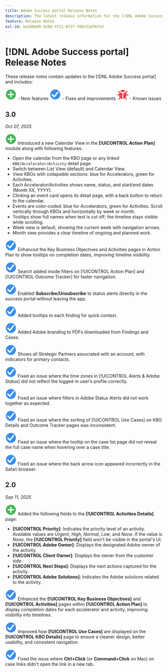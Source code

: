 ```yaml
---
title: Adobe Success portal Release Notes
description: The latest release information for the [!DNL Adobe Success portal].
feature: Release Notes
exl-id: be268e05-8298-4f21-8f2f-f66c52d76fe3
---
```

# [!DNL Adobe Success portal] Release Notes

These release notes contain updates to the [!DNL Adobe Success portal] and includes:

![New](../adobe-success-portal/assets/new.svg) - New features
![Fix](../adobe-success-portal/assets/fix.svg) - Fixes and improvements
![Bug](../adobe-success-portal/assets/bug.svg) - Known issues

## 3.0 

_Oct 07, 2025_

![New](../adobe-success-portal/assets/new.svg) Introduced a new Calendar View in the **[!UICONTROL Action Plan]** module along with following features:
* Open the calendar from the KBO page or any linked `KBO/Accelerator/Activity` detail page.
* Switch between List View (default) and Calendar View.
* View KBOs with collapsible sections: blue for Accelerators, green for Activities.
* Each Accelerator/Activities shows name, status, and start/end dates (Month XX, YYYY).
* Clicking an event card opens its detail page, with a back button to return to the calendar.
* Events are color-coded: blue for Accelerators, green for Activities. Scroll vertically through KBOs and horizontally by week or month.
* Tooltips show full names when text is cut off; the timeline stays visible while scrolling.
* Week view is default, showing the current week with navigation arrows.
* Month view provides a clear timeline of ongoing and planned work.

![Fix](../adobe-success-portal/assets/fix.svg) Enhanced the Key Business Objectives and Activities pages in Action Plan to show tooltips on completion dates, improving timeline visibility.

![Fix](../adobe-success-portal/assets/fix.svg) Search added inside filters on [!UICONTROL Action Plan] and [!UICONTROL Outcome Tracker] for faster navigation.

![Fix](../adobe-success-portal/assets/fix.svg) Enabled **Subscribe/Unsubscribe** to status alerts directly in the success portal without leaving the app.

![Fix](../adobe-success-portal/assets/fix.svg) Added tooltips to each finding for quick context.

![Fix](../adobe-success-portal/assets/fix.svg) Added Adobe branding to PDFs downloaded from Findings and Cases.

![Fix](../adobe-success-portal/assets/fix.svg) Shows all Strategic Partners associated with an account, with indicators for primary contacts.

![Fix](../adobe-success-portal/assets/fix.svg) Fixed an issue where the time zones in [!UICONTROL Alerts & Adobe Status] did not reflect the logged-in user’s profile correctly.

![Fix](../adobe-success-portal/assets/fix.svg) Fixed an issue where filters in Adobe Status Alerts did not work together as expected.

![Fix](../adobe-success-portal/assets/fix.svg) Fixed an issue where the sorting of [!UICONTROL Use Cases] on KBO Details and Outcome Tracker pages was inconsistent.

![Fix](../adobe-success-portal/assets/fix.svg) Fixed an issue where the tooltip on the case list page did not reveal the full case name when hovering over a case title.

![Fix](../adobe-success-portal/assets/fix.svg) Fixed an issue where the back arrow icon appeared incorrectly in the Safari browser.

## 2.0 

_Sep 11, 2025_

![New](../adobe-success-portal/assets/new.svg) Added the following fields to the **[!UICONTROL Activities Details]** page:

* **[!UICONTROL Priority]**: Indicates the priority level of an activity. Available values are *Urgent*, *High*, *Normal*, *Low*, and *None*. If the value is *None*, the **[!UICONTROL Priority]** field won't be visible in the portal's UI.
* **[!UICONTROL Adobe Owner]**: Displays the designated Adobe owner of the activity.
* **[!UICONTROL Client Owner]**: Displays the owner from the customer side.
* **[!UICONTROL Next Steps]**: Displays the next actions captured for the activity.
* **[!UICONTROL Adobe Solutions]**: Indicates the Adobe solutions related to the activity.

![Fix](../adobe-success-portal/assets/fix.svg) Enhanced the **[!UICONTROL Key Business Objectives]** and **[!UICONTROL Activities]** pages within **[!UICONTROL Action Plan]** to display completion dates for each accelerator and activity, improving visibility into timelines.

![Fix](../adobe-success-portal/assets/fix.svg) Improved how **[!UICONTROL Use Cases]** are displayed on the **[!UICONTROL KBO Details]** page to ensure a cleaner design, better usability, and consistent navigation.

![Fix](../adobe-success-portal/assets/fix.svg) Fixed the issue where **Ctrl+Click** (or **Command+Click** on Mac) on case links didn't open the link in a new tab.
